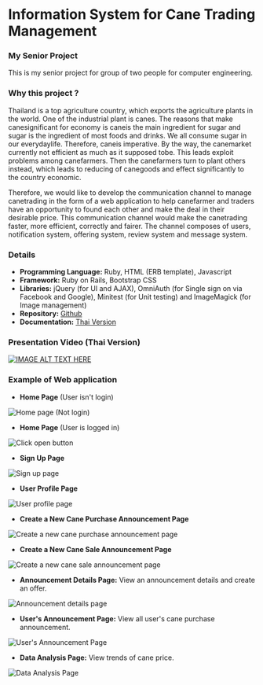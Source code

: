 # Information System for Cane Trading Management
### My Senior Project
This is my senior project for group of two people for computer engineering.

### Why this project ?
Thailand is a top agriculture country, which exports the agriculture plants in the world. One of the industrial plant is canes. The reasons that make canesignificant for economy is caneis the main ingredient for sugar and sugar is the ingredient of most foods and drinks. We all consume sugar in our everydaylife. Therefore, caneis imperative. By the way, the canemarket currently not efficient as much as it supposed tobe. This leads exploit problems among canefarmers. Then the canefarmers turn to plant others instead, which leads to reducing of canegoods and effect significantly to the country economic.

Therefore, we would like to develop the communication channel to manage canetrading in the form of a web application to help canefarmer and traders have an opportunity to found each other and make the deal in their desirable price. This communication channel would make the canetrading faster, more efficient, correctly and fairer. The channel composes of users, notification system, offering system, review system and message system.

### Details
* **Programming Language:** Ruby, HTML (ERB template), Javascript 
* **Framework:** Ruby on Rails, Bootstrap CSS
* **Libraries:** jQuery (for UI and AJAX), OmniAuth (for Single sign on via Facebook and Google), Minitest (for Unit testing) and ImageMagick (for Image management)
* **Repository:** [Github](https://github.com/tachagon/sweetFarm)
* **Documentation:** [Thai Version](https://1drv.ms/f/s!AhYMCBhrIhkUl2ZuTTnHMsIuic9l)

### Presentation Video (Thai Version)

[![IMAGE ALT TEXT HERE](http://img.youtube.com/vi/dTP5w-8aeZ0/0.jpg)](http://www.youtube.com/watch?v=dTP5w-8aeZ0)

### Example of Web application
* **Home Page** (User isn't login)

![Home page (Not login)](http://i.imgur.com/kIrR3v4.png)

* **Home Page** (User is logged in)

![Click open button](http://i.imgur.com/W4T0lry.png)

* **Sign Up Page**

![Sign up page](http://i.imgur.com/aczayVj.png)

* **User Profile Page**

![User profile page](http://i.imgur.com/iYIs2Q1.png)

* **Create a New Cane Purchase Announcement Page**

![Create a new cane purchase announcement page](http://i.imgur.com/6ORKT4q.png)

* **Create a New Cane Sale Announcement Page**

![Create a new cane sale announcement page](http://i.imgur.com/WomSEMq.png)

* **Announcement Details Page:** View an announcement details and create an offer.

![Announcement details page](http://i.imgur.com/5yBRjqI.png)

* **User's Announcement Page:** View all user's cane purchase announcement.

![User's Announcement Page](http://i.imgur.com/qEac6nF.png)

* **Data Analysis Page:** View trends of cane price.

![Data Analysis Page](http://i.imgur.com/WqaqZKP.png)
